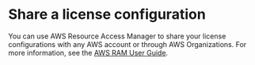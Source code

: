 # Share a license configuration<a name="share-license-configuration"></a>

You can use AWS Resource Access Manager to share your license configurations with any AWS account or through AWS Organizations\. For more information, see the [AWS RAM User Guide](https://docs.aws.amazon.com/ram/latest/userguide/)\.